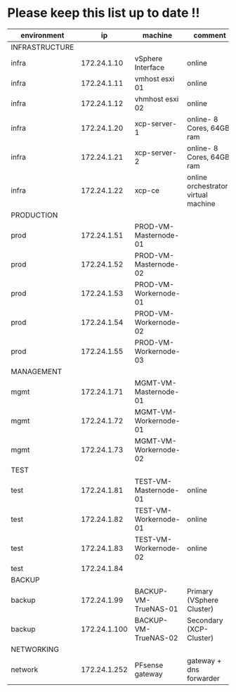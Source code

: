 # Please keep this list up to date !!

|**environment**| **ip** | **machine** | **comment** |
|---|---|---|---|
| INFRASTRUCTURE |
| infra | 172.24.1.10 | vSphere Interface | online |
| infra | 172.24.1.11 | vmhost esxi 01 | online |
| infra | 172.24.1.12 | vhmhost esxi 02 | online |
| infra | 172.24.1.20 | xcp-server-1| online-  8 Cores, 64GB ram |
| infra | 172.24.1.21 | xcp-server-2 | online- 8 Cores, 64GB ram|
| infra | 172.24.1.22 | xcp-ce | online orchestrator- virtual machine |
| PRODUCTION |
| prod | 172.24.1.51 | PROD-VM-Masternode-01 | |
| prod | 172.24.1.52 | PROD-VM-Masternode-02 | |
| prod | 172.24.1.53 | PROD-VM-Workernode-01 | |
| prod | 172.24.1.54 | PROD-VM-Workernode-02 | |
| prod | 172.24.1.55 | PROD-VM-Workernode-03 | |
| MANAGEMENT |
| mgmt | 172.24.1.71 | MGMT-VM-Masternode-01 | |
| mgmt | 172.24.1.72 | MGMT-VM-Workernode-01 | |
| mgmt | 172.24.1.73 | MGMT-VM-Workernode-02 | |
| TEST |
| test | 172.24.1.81 | TEST-VM-Masternode-01 | online |
| test | 172.24.1.82 | TEST-VM-Workernode-01 | online |
| test | 172.24.1.83 | TEST-VM-Workernode-02 | online |
| test | 172.24.1.84 | ||
| BACKUP |
| backup | 172.24.1.99 | BACKUP-VM-TrueNAS-01 | Primary (VSphere Cluster) |
| backup | 172.24.1.100 | BACKUP-VM-TrueNAS-02 | Secondary (XCP-Cluster) |
| NETWORKING |
| network | 172.24.1.252 | PFsense gateway| gateway + dns forwarder |
